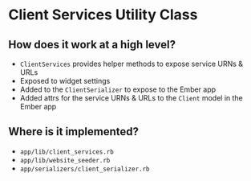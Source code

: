 # Client Services Utility Class

## How does it work at a high level?

- `ClientServices` provides helper methods to expose service URNs & URLs
- Exposed to widget settings
- Added to the `ClientSerializer` to expose to the Ember app
- Added attrs for the service URNs & URLs to the `Client` model in the Ember app

## Where is it implemented?

- `app/lib/client_services.rb`
- `app/lib/website_seeder.rb`
- `app/serializers/client_serializer.rb`
